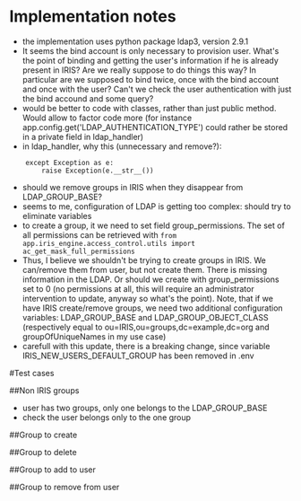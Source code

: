 # Implementation notes

* the implementation uses python package ldap3, version 2.9.1
* It seems the bind account is only necessary to provision user. 
  What's the point of binding and getting the user's information if he is already present in IRIS?
  Are we really suppose to do things this way? In particular are we supposed to bind twice, once with the bind account and once with the user?
  Can't we check the user authentication with just the bind accound and some query?
* would be better to code with classes, rather than just public method. Would allow to factor code more (for instance app.config.get('LDAP_AUTHENTICATION_TYPE') could rather be stored in a private field in ldap_handler)
* in ldap_handler, why this (unnecessary and remove?):
```
    except Exception as e:
        raise Exception(e.__str__())
```
* should we remove groups in IRIS when they disappear from LDAP_GROUP_BASE?
* seems to me, configuration of LDAP is getting too complex: should try to eliminate variables
* to create a group, it we need to set field group_permissions. The set of all permissions can be retrieved with `from app.iris_engine.access_control.utils import ac_get_mask_full_permissions`
* Thus, I believe we shouldn't be trying to create groups in IRIS. We can/remove them from user, but not create them. There is missing information in the LDAP. Or should we create with group_permissions set to 0 (no permissions at all, this will require an administrator intervention to update, anyway so what's the point). Note, that if we have IRIS create/remove groups, we need two additional configuration variables: LDAP_GROUP_BASE and LDAP_GROUP_OBJECT_CLASS (respectively equal to ou=IRIS,ou=groups,dc=example,dc=org and groupOfUniqueNames in my use case)
* carefull with this update, there is a breaking change, since variable IRIS_NEW_USERS_DEFAULT_GROUP has been removed in .env

#Test cases

##Non IRIS groups
* user has two groups, only one belongs to the LDAP_GROUP_BASE
* check the user belongs only to the one group

##Group to create

##Group to delete

##Group to add to user

##Group to remove from user

